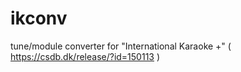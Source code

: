 # ikconv
tune/module converter for "International Karaoke +" ( https://csdb.dk/release/?id=150113 )
